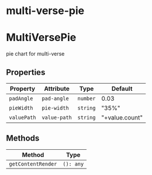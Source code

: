 # multi-verse-pie

# MultiVersePie

  pie chart for multi-verse

## Properties

| Property    | Attribute    | Type     | Default        |
|-------------|--------------|----------|----------------|
| `padAngle`  | `pad-angle`  | `number` | 0.03           |
| `pieWidth`  | `pie-width`  | `string` | "35%"          |
| `valuePath` | `value-path` | `string` | "+value.count" |

## Methods

| Method             | Type      |
|--------------------|-----------|
| `getContentRender` | `(): any` |
